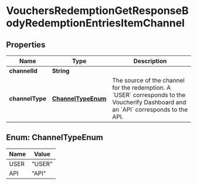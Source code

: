 

# VouchersRedemptionGetResponseBodyRedemptionEntriesItemChannel


## Properties

| Name | Type | Description |
|------------ | ------------- | ------------- |
|**channelId** | **String** |  |
|**channelType** | [**ChannelTypeEnum**](#ChannelTypeEnum) | The source of the channel for the redemption. A &#x60;USER&#x60; corresponds to the Voucherify Dashboard and an &#x60;API&#x60; corresponds to the API. |



## Enum: ChannelTypeEnum

| Name | Value |
|---- | -----|
| USER | &quot;USER&quot; |
| API | &quot;API&quot; |



